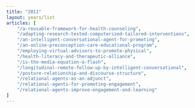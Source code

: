 ```yaml
---
title: "2011"
layout: years/list
articles: [
    "/a-reusable-framework-for-health-counseling",
    "/adapting-research-tested-computerized-tailored-interventions",
    "/an-intelligent-conversational-agent-for-promoting",
    "/an-online-preconception-care-educational-program",
    "/employing-virtual-advisors-to-promote-physical",
    "/health-literacy-and-therapeutic-alliance",
    "/is-the-media-equation-a-flash",
    "/longitudinal-remote-follow-up-by-intelligent-conversational",
    "/posture-relationship-and-discourse-structure",
    "/relational-agents-as-an-adjunct",
    "/relational-agents-for-promoting-engagement",
    "/relational-agents-improve-engagement-and-learning"
]
---
```


